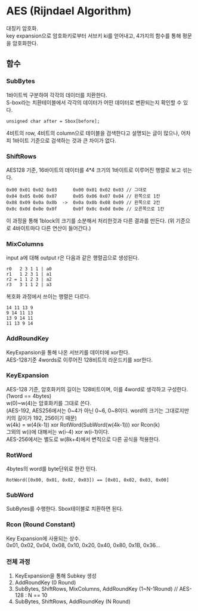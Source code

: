 # AES (Rijndael Algorithm)

대칭키 암호화. <br/>
key expansion으로 암호화키로부터 서브키 ki를 얻어내고, 4가지의 함수를 통해 평문을 암호화한다. <br/>

## 함수

### SubBytes
1바이트씩 구분하여 각각의 데이터를 치환한다. <br/>
S-box라는 치환테이블에서 각각의 데이터가 어떤 데이터로 변환되는지 확인할 수 있다.

    unsigned char after = Sbox[before];

4비트의 row, 4비트의 column으로 테이블을 검색한다고 설명되는 글이 많으나, 어차피 1바이트 기준으로 검색하는 것과 큰 차이가 없다.

### ShiftRows
AES128 기준, 16바이트의 데이터를 4*4 크기의 1바이트로 이루어진 행렬로 보고 섞는다.

    0x00 0x01 0x02 0x03      0x00 0x01 0x02 0x03 // 그대로
    0x04 0x05 0x06 0x07      0x05 0x06 0x07 0x04 // 왼쪽으로 1칸
    0x08 0x09 0x0a 0x0b  ->  0x0a 0x0b 0x08 0x09 // 왼쪽으로 2칸
    0x0c 0x0d 0x0e 0x0f      0x0f 0x0c 0x0d 0x0e // 오른쪽으로 1칸

이 과정을 통해 1block의 크기를 소분해서 처리한것과 다른 결과를 만든다. (위 기준으로 4바이트마다 다른 연산이 들어간다.)

### MixColumns
input a에 대해 output r은 다음과 같은 행렬곱으로 생성된다.

    r0   2 3 1 1 | a0
    r1   1 2 3 1 | a1
    r2 = 1 1 2 3 | a2
    r3   3 1 1 2 | a3

복호화 과정에서 쓰이는 행렬은 다르다.

    14 11 13 9
    9 14 11 13
    13 9 14 11
    11 13 9 14


### AddRoundKey
KeyExpansion을 통해 나온 서브키를 데이터에 xor한다.<br/>
AES-128기준 4words로 이루어진 128비트의 라운드키를 xor한다.

### KeyExpansion
AES-128 기준, 암호화키의 길이는 128비트이며, 이를 4word로 생각하고 구성한다. (1word == 4bytes) <br/>
w(0)~w(4)는 암호화키를 그대로 쓴다.<br/>
(AES-192, AES256에서는 0~4가 아닌 0~6, 0~8이다. word의 크기는 그대로지만 키의 길이가 192, 256이기 때문)<br/>
w(4k) = w(4(k-1)) xor RotWord(SubWord(w(4k-1))) xor Rcon(k) <br/>
그외의 w(i)에 대해서는 w(i-4) xor w(i-1)이다. <br/>
AES-256에서는 별도로 w(8k+4)에서 변칙으로 다른 공식을 적용한다.

### RotWord
4bytes의 word를 byte단위로 한칸 민다.

    RotWord([0x00, 0x01, 0x02, 0x03]) == [0x01, 0x02, 0x03, 0x00]

### SubWord
SubBytes를 수행한다. Sbox테이블로 치환하면 된다.

### Rcon (Round Constant)
Key Expansion에 사용되는 상수. <br/>
0x01, 0x02, 0x04, 0x08, 0x10, 0x20, 0x40, 0x80, 0x1B, 0x36...


### 전체 과정
1. KeyExpansion을 통해 Subkey 생성
2. AddRoundKey (0 Round)
3. SubBytes, ShiftRows, MixColumns, AddRoundKey (1~N-1Round) // AES-128 : N == 10
4. SubBytes, ShiftRows, AddRoundKey (N Round)
